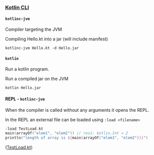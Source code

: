 ### [Kotlin CLI](https://kotlinlang.org/docs/command-line.html)

#### `kotlinc-jvm`

Compiler targeting the JVM

Compiling Hello.kt into a jar (will include manifest)

`kotlinc-jvm Hello.kt -d Hello.jar`

#### `kotlin`

Run a kotlin program.

Run a compiled jar on the JVM

`kotlin Hello.jar`

#### REPL - `kotlinc-jvm`

When the compiler is called without any arguments it opens the REPL.

In the REPL an external file can be loaded using `:load <filename>`
```kotlin
:load​​ TestLoad.kt​
main(arrayOf("elem1", "elem2")) // res1: kotlin.Int = 2
println("length of array is ${main(arrayOf("elem1", "elem2"))}")
```
([TestLoad.kt](./TestLoad.kt))
